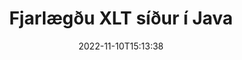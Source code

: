 ---
############################# Static ############################
layout: "auto-gen-merger"
date: 2022-11-10T15:13:38
draft: false
otherformats: ott pdf pps ppsx ppt pptx rtf tex vdx vsdm vsdx vssm vssx vstm vstx vsx

############################# Head ############################
head_title: "Fjarlægðu XLT síður í Java"
head_description: "Fjarlægðu eða eyddu einni síðu eða safni síðna úr XLT skrá í Java með því að snúa síðuröðinni við með því að nota skjalasamruna API."

############################# Header ############################
title: "Fjarlægðu XLT síður í Java"
description: "Fjarlægðu XLT síður með nokkrum línum af Java kóða."
bg_image: "https://cms.admin.containerize.com/templates/aspose/App_Themes/V3/images/bg/header1.png"
bg_overlay: false
button:
    enable: true
    icon: "fas fa-arrow-down"
    label: "Sækja ókeypis prufuáskrift"
    link: "https://downloads.groupdocs.com/merger/java"

############################# SubMenu ############################
submenu:
    enable: true

    left:
        img_alt: "GroupDocs.Merger for Java"
        image: "https://cms.admin.containerize.com/templates/groupdocs/images/product-logos/90x90-noborder/groupdocs-merger-java.png"
        product: "GroupDocs.Merger"
        platform: "Java"

    middle:
        button:

            # button loop
            - link: "https://apireference.groupdocs.com/merger/java"
              text: "API tilvísun"

            # button loop
            - link: "https://github.com/groupdocs-merger"
              text: "Dæmi um kóða"

            # button loop
            - link: "https://products.groupdocs.app/merger/family"
              text: "Sýningar í beinni"

            # button loop
            - link: "https://purchase.groupdocs.com/pricing/merger/java"
              text: "Verðlag"

    right:
        link_download: "https://downloads.groupdocs.com/merger"
        link_learn: "https://docs.groupdocs.com/merger/java"
        link_buy: "https://purchase.groupdocs.com"

############################# About ############################
about:
    enable: true
    title: "Um GroupDocs.Merger for Java API"
    content: |
        [GroupDocs.Merger for Java](/is/merger/java/) býður upp á einfalda lausn til að sameinast á öruggan hátt og skipta á milli margra skjalasniða, þar á meðal PDF, Microsoft Office (Word, Excel, PowerPoint , OneNote), OpenDocument, HTML, myndir og mörg önnur innan Java forrita. Með því að bæta við örfáum línum af kóðanum skaltu framkvæma nokkrar skjalaaðgerðir eins og færa, fjarlægja, snúa, skipta um, draga út eða breyta stefnu síðna innan skjalanna. Skjalasamruna API styður einnig forskoðun skjalasíður sem mynd til að greina skjalabyggingu, snið og innihald á síðunni.
        
        GroupDocs.Merger API er rétti kosturinn fyrir fyrirtækjalausnir sem þarfnast aðgerða til að fjarlægja skráarsíður. Þessi API eru vel studd á öllum helstu stýrikerfum og kerfum þar á meðal J2SE 7.0 (1.7), J2SE 8.0 (1.8), Java 10.

############################# Steps ############################
steps:
    enable: true
    title_left: "Fjarlægðu XLT skráarsíður í Java"
    content_left: |
        [GroupDocs.Merger for Java](/is/merger/java/) auðveldar Java forriturum að eyða einni eða nokkrum tilteknum síðum innan XLT skrá með því að útfæra nokkur auðveld skref.
        
        * Frumstilla **RemoveOptions** með blaðsíðunúmerum til að fjarlægja.
        * Búðu til nýtt tilvik af **Merger** og sendu frumskjalsslóð sem byggingarbreytu.
        * Hringdu í **removePages** og sendu **RemoveOptions** hlutinn.
        * Hringdu í **Save** og tilgreindu skráarslóðina til að vista skjalið sem myndast.

    title_right: "kerfis kröfur"
    content_right: |
        GroupDocs.Merger for Java API eru studd á öllum helstu kerfum og stýrikerfum. Áður en þú keyrir kóðann hér að neðan skaltu ganga úr skugga um að þú hafir eftirfarandi forsendur uppsettar á kerfinu þínu.

        * Stýrikerfi: Microsoft Windows, Linux, MacOS
        * Þróunarumhverfi: NetBeans, IntelliJ IDEA, Eclipse
        * Rammar: J2SE 7.0 (1.7), J2SE 8.0 (1.8), Java 10
        * Sæktu nýjustu útgáfuna af GroupDocs.Merger for Java frá [Maven](https://repository.groupdocs.com/webapp/#/artifacts/browse/tree/General/repo/com/groupdocs/groupdocs-merger)
         
    code: |
     {{% merger/additional-styles %}}
     {{< merger/code-merger title="Hvernig á að fjarlægja XLT skráarsíður með því að nota Java dæmikóða">}}

        ```java    
        // Fjarlægðu XLT skráarsíður með því að nota GroupDocs.Merger API
        // Frumstilla RemoveOptions flokkinn með völdum blaðsíðunúmerum
        RemoveOptions removeOptions = new RemoveOptions(new int[] { 3, 6 });

        // Staðfestu samruna með inntaksskjali XLT
        Merger merger = new Merger("input.xlt");

        // Hringdu í removePages aðferðina og sendu RemoveOptions hlutinn til hennar
        merger.removePages(removeOptions);
    
        // Hringdu í vistunaraðferðina og sendu viðeigandi skráarslóð til að vista úttaksskjalið
        merger.save("output.xlt");
        ```
     {{< /merger/code-merger >}}

############################# Demos ############################
demos:
    enable: true
    title: "Sýningar í beinni - Fjarlægðu XLT síður á netinu"
    content: |
       Fjarlægðu XLT skráarsíður núna með því að fara á [GroupDocs.Merger Live Demos](https://products.groupdocs.app/splitter/remove-pages/xlt) vefsíðu.
       Lifandi kynningin hefur eftirfarandi kosti.
        
############################# About Formats ############################
about_formats:
    enable: true

############################# More Formats ############################
more_formats:
    enable: true
    title: "Fjarlægðu síður úr öðrum skjalasniðum"
    content: |
        Java skjöl sameining og skipt API fyrir skráarsnið og myndir. Fjarlægðu sum af vinsælustu skráarsniðunum eins og fram kemur hér að neðan.

############################# Back to top ###############################
back_to_top:
    enable: true
---